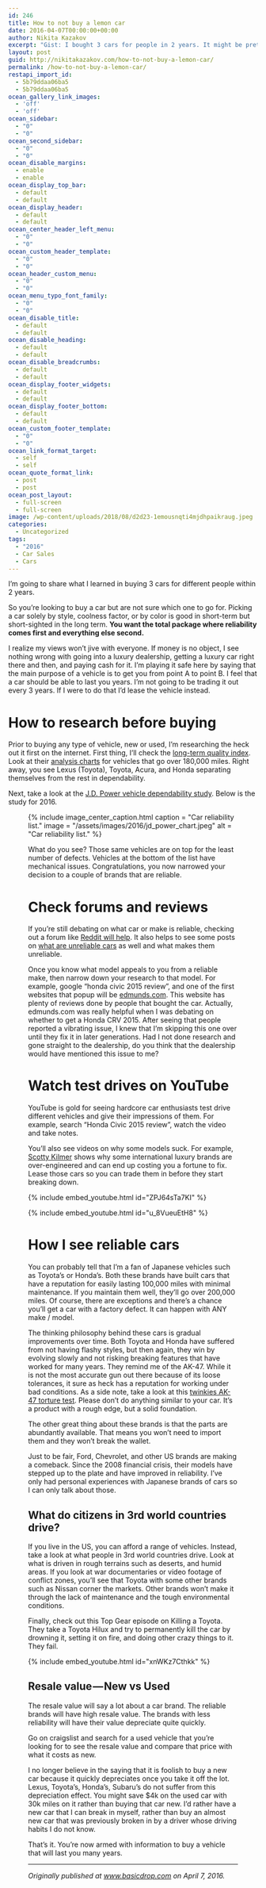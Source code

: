 ```yaml
---
id: 246
title: How to not buy a lemon car
date: 2016-04-07T00:00:00+00:00
author: Nikita Kazakov
excerpt: "Gist: I bought 3 cars for people in 2 years. It might be pretty but it's going to cost you an arm and a leg in repairs. Research and get a dependable vehicle."
layout: post
guid: http://nikitakazakov.com/how-to-not-buy-a-lemon-car/
permalink: /how-to-not-buy-a-lemon-car/
restapi_import_id:
  - 5b79ddaa06ba5
  - 5b79ddaa06ba5
ocean_gallery_link_images:
  - 'off'
  - 'off'
ocean_sidebar:
  - "0"
  - "0"
ocean_second_sidebar:
  - "0"
  - "0"
ocean_disable_margins:
  - enable
  - enable
ocean_display_top_bar:
  - default
  - default
ocean_display_header:
  - default
  - default
ocean_center_header_left_menu:
  - "0"
  - "0"
ocean_custom_header_template:
  - "0"
  - "0"
ocean_header_custom_menu:
  - "0"
  - "0"
ocean_menu_typo_font_family:
  - "0"
  - "0"
ocean_disable_title:
  - default
  - default
ocean_disable_heading:
  - default
  - default
ocean_disable_breadcrumbs:
  - default
  - default
ocean_display_footer_widgets:
  - default
  - default
ocean_display_footer_bottom:
  - default
  - default
ocean_custom_footer_template:
  - "0"
  - "0"
ocean_link_format_target:
  - self
  - self
ocean_quote_format_link:
  - post
  - post
ocean_post_layout:
  - full-screen
  - full-screen
image: /wp-content/uploads/2018/08/d2d23-1emousnqti4mjdhpaikraug.jpeg
categories:
  - Uncategorized
tags:
  - "2016"
  - Car Sales
  - Cars
---
```

I’m going to share what I learned in buying 3 cars for different people within 2 years.

So you’re looking to buy a car but are not sure which one to go for. Picking a car solely by style, coolness factor, or by color is good in short-term but short-sighted in the long term. **You want the total package where reliability comes first and everything else second.**

I realize my views won’t jive with everyone. If money is no object, I see nothing wrong with going into a luxury dealership, getting a luxury car right there and then, and paying cash for it. I’m playing it safe here by saying that the main purpose of a vehicle is to get you from point A to point B. I feel that a car should be able to last you years. I’m not going to be trading it out every 3 years. If I were to do that I’d lease the vehicle instead.

# How to research before buying

Prior to buying any type of vehicle, new or used, I’m researching the heck out it first on the internet. First thing, I’ll check the <a href="http://longtermqualityindex.com/" target="_blank" rel="noopener noreferrer">long-term quality index</a>. Look at their <a href="http://longtermqualityindex.com/TIQI-over180k.png" target="_blank" rel="noopener noreferrer">analysis charts</a> for vehicles that go over 180,000 miles. Right away, you see Lexus (Toyota), Toyota, Acura, and Honda separating themselves from the rest in dependability.

Next, take a look at the <a href="http://www.jdpower.com/press-releases/2016-us-vehicle-dependability-study-vds" target="_blank" rel="noopener noreferrer">J.D. Power vehicle dependability study</a>. Below is the study for 2016.<figure class="wp-caption">

{% include image_center_caption.html 
    caption = "Car reliability list."
    image = "/assets/images/2016/jd_power_chart.jpeg"
    alt = "Car reliability list."
%}

What do you see? Those same vehicles are on top for the least number of defects. Vehicles at the bottom of the list have mechanical issues. Congratulations, you now narrowed your decision to a couple of brands that are reliable.

# Check forums and reviews

If you’re still debating on what car or make is reliable, checking out a forum like <a href="https://www.google.com/?gws_rd=ssl#q=site:reddit.com+reliable+car" target="_blank" rel="noopener noreferrer">Reddit will help</a>. It also helps to see some posts on <a href="https://www.google.com/?gws_rd=ssl#q=site:reddit.com+unreliable+car" target="_blank" rel="noopener noreferrer">what are unreliable cars</a> as well and what makes them unreliable.

Once you know what model appeals to you from a reliable make, then narrow down your research to that model. For example, google “honda civic 2015 review”, and one of the first websites that popup will be <a href="http://www.edmunds.com/honda/civic/2015/review/" target="_blank" rel="noopener noreferrer">edmunds.com</a>. This website has plenty of reviews done by people that bought the car. Actually, edmunds.com was really helpful when I was debating on whether to get a Honda CRV 2015. After seeing that people reported a vibrating issue, I knew that I’m skipping this one over until they fix it in later generations. Had I not done research and gone straight to the dealership, do you think that the dealership would have mentioned this issue to me?

# Watch test drives on YouTube

YouTube is gold for seeing hardcore car enthusiasts test drive different vehicles and give their impressions of them. For example, search “Honda Civic 2015 review”, watch the video and take notes.

You’ll also see videos on why some models suck. For example, <a href="https://www.youtube.com/channel/UCuxpxCCevIlF-k-K5YU8XPA" target="_blank" rel="noopener noreferrer">Scotty Kilmer</a> shows why some international luxury brands are over-engineered and can end up costing you a fortune to fix. Lease those cars so you can trade them in before they start breaking down.

{% include embed_youtube.html id="ZPJ64sTa7KI" %}

{% include embed_youtube.html id="u_8VueuEtH8" %}

# How I see reliable cars

You can probably tell that I’m a fan of Japanese vehicles such as Toyota’s or Honda’s. Both these brands have built cars that have a reputation for easily lasting 100,000 miles with minimal maintenance. If you maintain them well, they’ll go over 200,000 miles. Of course, there are exceptions and there’s a chance you’ll get a car with a factory defect. It can happen with ANY make / model.

The thinking philosophy behind these cars is gradual improvements over time. Both Toyota and Honda have suffered from not having flashy styles, but then again, they win by evolving slowly and not risking breaking features that have worked for many years. They remind me of the AK-47. While it is not the most accurate gun out there because of its loose tolerances, it sure as heck has a reputation for working under bad conditions. As a side note, take a look at this <a href="https://youtu.be/kIuni6_K_RQ?t=152" target="_blank" rel="noopener noreferrer">twinkies AK-47 torture test</a>. Please don’t do anything similar to your car. It’s a product with a rough edge, but a solid foundation.

The other great thing about these brands is that the parts are abundantly available. That means you won’t need to import them and they won’t break the wallet.

Just to be fair, Ford, Chevrolet, and other US brands are making a comeback. Since the 2008 financial crisis, their models have stepped up to the plate and have improved in reliability. I’ve only had personal experiences with Japanese brands of cars so I can only talk about those.

## What do citizens in 3rd world countries drive?

If you live in the US, you can afford a range of vehicles. Instead, take a look at what people in 3rd world countries drive. Look at what is driven in rough terrains such as deserts, and humid areas. If you look at war documentaries or video footage of conflict zones, you’ll see that Toyota with some other brands such as Nissan corner the markets. Other brands won’t make it through the lack of maintenance and the tough environmental conditions.

Finally, check out this Top Gear episode on Killing a Toyota. They take a Toyota Hilux and try to permanently kill the car by drowning it, setting it on fire, and doing other crazy things to it. They fail.

{% include embed_youtube.html id="xnWKz7Cthkk" %}

## Resale value — New vs Used

The resale value will say a lot about a car brand. The reliable brands will have high resale value. The brands with less reliability will have their value depreciate quite quickly.

Go on craigslist and search for a used vehicle that you’re looking for to see the resale value and compare that price with what it costs as new.

I no longer believe in the saying that it is foolish to buy a new car because it quickly depreciates once you take it off the lot. Lexus, Toyota’s, Honda’s, Subaru’s do not suffer from this depreciation effect. You might save $4k on the used car with 30k miles on it rather than buying that car new. I’d rather have a new car that I can break in myself, rather than buy an almost new car that was previously broken in by a driver whose driving habits I do not know.

That’s it. You’re now armed with information to buy a vehicle that will last you many years.

* * *

_Originally published at_ <a href="http://basicdrop.com" target="_blank" rel="noopener noreferrer"><em>www.basicdrop.com</em></a> _on April 7, 2016._